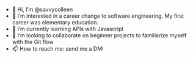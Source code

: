 - 👋 Hi, I’m @savvycolleen
- 👀 I’m interested in a career change to software engineering. My first career was elementary education. 
- 🌱 I’m currently learning APIs with Javascript
- 💞️ I’m looking to collaborate on beginner projects to familiarize myself with the Git flow
- 📫 How to reach me: send me a DM!

<!---
savvycolleen/savvycolleen is a ✨ special ✨ repository because its `README.md` (this file) appears on your GitHub profile.
You can click the Preview link to take a look at your changes.
--->
